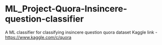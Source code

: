 # ML_Project-Quora-Insincere-question-classifier
A ML classifier for classifying insincere question quora dataset
Kaggle link - https://www.kaggle.com/c/quora
